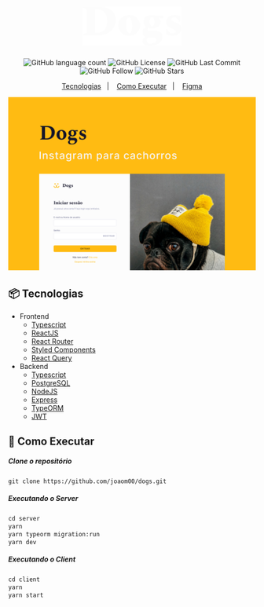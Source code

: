 <h1 align="center">
  <img width="200" src="./.github/dogs-logo.svg" />
</h1>

<p align="center">
  <img alt="GitHub language count" src="https://img.shields.io/github/languages/count/joaom00/dogs">
  <img alt="GitHub License" src="https://img.shields.io/github/license/joaom00/dogs"> 
  <img alt="GitHub Last Commit" src="https://img.shields.io/github/last-commit/joaom00/dogs"> 
  <img alt="GitHub Follow" src="https://img.shields.io/github/followers/joaom00?label=Follow"> 
  <img alt="GitHub Stars" src="https://img.shields.io/github/stars/joaom00/dogs?style=social"> 
</p>

<p align="center">
  <a href="#package-tecnologias">Tecnologias</a>&nbsp;&nbsp;&nbsp;|&nbsp;&nbsp;&nbsp;
  <a href="#rocket-como-executar">Como Executar</a>&nbsp;&nbsp;&nbsp;|&nbsp;&nbsp;&nbsp;
  <a href="https://www.figma.com/file/qZVVZzTWNF4SrAUqDqdiG2/Dogs?node-id=201%3A2">Figma</a>
</p>

<img src="./.github/dogs.jpg" />


## 📦 Tecnologias

* Frontend
  * [Typescript](https://www.typescriptlang.org)
  * [ReactJS](https://reactjs.org)
  * [React Router](https://reactrouter.com)
  * [Styled Components](https://styled-components.com)
  * [React Query](https://react-query.tanstack.com)
* Backend
  * [Typescript](https://www.typescriptlang.org)
  * [PostgreSQL](https://www.postgresql.org)
  * [NodeJS](https://nodejs.org/en/)
  * [Express](https://expressjs.com/pt-br/)
  * [TypeORM](https://typeorm.io/#/)
  * [JWT](https://jwt.io)

## 🚀 Como Executar

##### Clone o repositório
```
git clone https://github.com/joaom00/dogs.git 
```

##### Executando o Server
```
cd server
yarn
yarn typeorm migration:run
yarn dev
```

##### Executando o Client
```
cd client
yarn
yarn start
```


